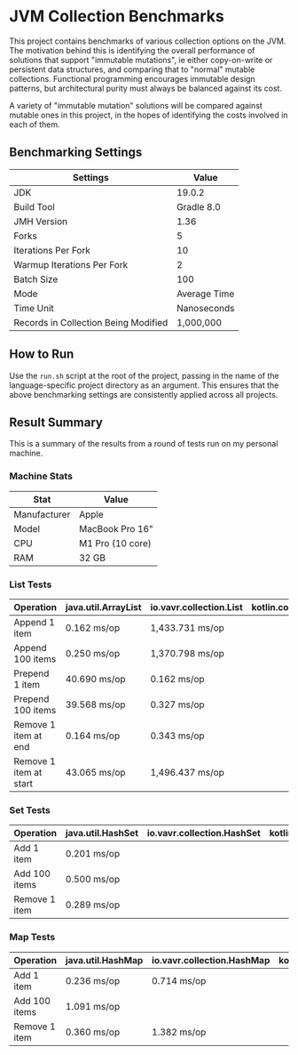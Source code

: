 # JVM Collection Benchmarks

This project contains benchmarks of various collection options on the JVM. The motivation behind this is identifying the overall performance of solutions that support "immutable mutations", ie either copy-on-write or persistent data structures, and comparing that to "normal" mutable collections. Functional programming encourages immutable design patterns, but architectural purity must always be balanced against its cost.

A variety of "immutable mutation" solutions will be compared against mutable ones in this project, in the hopes of identifying the costs involved in each of them.

## Benchmarking Settings

| Settings                             | Value        |
|--------------------------------------|--------------|
| JDK                                  | 19.0.2       |
| Build Tool                           | Gradle 8.0   |
| JMH Version                          | 1.36         |
| Forks                                | 5            |
| Iterations Per Fork                  | 10           |
| Warmup Iterations Per Fork           | 2            |
| Batch Size                           | 100          | 
| Mode                                 | Average Time |
| Time Unit                            | Nanoseconds  |
| Records in Collection Being Modified | 1,000,000    |

## How to Run

Use the `run.sh` script at the root of the project, passing in the name of the language-specific project directory as an argument. This ensures that the above benchmarking settings are consistently applied across all projects.

## Result Summary

This is a summary of the results from a round of tests run on my personal machine.

### Machine Stats
| Stat         | Value            |
|--------------|------------------|
| Manufacturer | Apple            |
| Model        | MacBook Pro 16"  |
| CPU          | M1 Pro (10 core) |
| RAM          | 32 GB            |

### List Tests

| Operation              | java.util.ArrayList | io.vavr.collection.List | kotlin.collection.List | kotlin.collection.MutableList | kotlinx.collections.immutable.PersistentList |
|------------------------|---------------------|-------------------------|------------------------|-------------------------------|----------------------------------------------|
| Append 1 item          | 0.162 ms/op         | 1,433.731 ms/op         |                        |                               |                                              |
| Append 100 items       | 0.250 ms/op         | 1,370.798 ms/op         |                        |                               |                                              |
| Prepend 1 item         | 40.690 ms/op        | 0.162 ms/op             |                        |                               |                                              |
| Prepend 100 items      | 39.568 ms/op        | 0.327 ms/op             |                        |                               |                                              |
| Remove 1 item at end   | 0.164 ms/op         | 0.343 ms/op             |                        |                               |                                              |
| Remove 1 item at start | 43.065 ms/op        | 1,496.437 ms/op         |                        |                               |                                              |

### Set Tests

| Operation     | java.util.HashSet | io.vavr.collection.HashSet | kotlin.collection.Set | kotlin.collection.MutableSet | kotlinx.collections.immutable.PersistentSet |
|---------------|-------------------|----------------------------|-----------------------|------------------------------|---------------------------------------------|
| Add 1 item    | 0.201 ms/op       |                            |                       |                              |                                             |
| Add 100 items | 0.500 ms/op       |                            |                       |                              |                                             |
| Remove 1 item | 0.289 ms/op       |                            |                       |                              |                                             |

### Map Tests

| Operation     | java.util.HashMap | io.vavr.collection.HashMap | kotlin.collection.Map | kotlin.collection.MutableMap | kotlinx.collections.immutable.PersistentMap |
|---------------|-------------------|----------------------------|-----------------------|------------------------------|---------------------------------------------|
| Add 1 item    | 0.236 ms/op       | 0.714 ms/op                |                       |                              |                                             |
| Add 100 items | 1.091 ms/op       |                            |                       |                              |                                             |
| Remove 1 item | 0.360 ms/op       | 1.382 ms/op                |                       |                              |                                             |